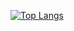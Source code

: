 [![Top Langs](https://github-readme-stats.vercel.app/api/top-langs/?username=RangersonTI&layout=compact)](https://github.com/RangersonTI/github-readme-stats)
